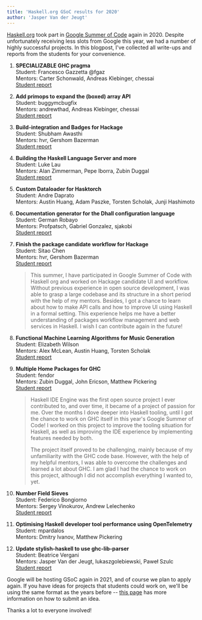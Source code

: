 ```yaml
---
title: 'Haskell.org GSoC results for 2020'
author: 'Jasper Van der Jeugt'
---
```


[Haskell.org] took part in [Google Summer of Code] again in 2020.  Despite
unfortunately receiving less slots from Google this year, we had a number of
highly successful projects.  In this blogpost, I've collected all write-ups and
reports from the students for your convenience.

1.  **SPECIALIZABLE GHC pragma**  
    Student: Francesco Gazzetta @fgaz  
    Mentors: Carter Schonwald, Andreas Klebinger, chessai  
    [Student report](https://github.com/fgaz/gsoc/blob/master/2020/report.md)

2.  **Add primops to expand the (boxed) array API**  
    Student: buggymcbugfix  
    Mentors: andrewthad, Andreas Klebinger, chessai  
    [Student report](https://github.com/buggymcbugfix/not-not-a-blog/blob/master/blog/2020-08-28-gsoc/post.md)

3.  **Build-integration and Badges for Hackage**  
    Student: Shubham Awasthi  
    Mentors: hvr, Gershom Bazerman  
    [Student report](https://awasthishubh.github.io/gsoc-2020-haskell/report.html)

4.  **Building the Haskell Language Server and more**  
    Student: Luke Lau  
    Mentors: Alan Zimmerman, Pepe Iborra, Zubin Duggal  
    [Student report](https://gist.github.com/bubba/22719e8854c728bc726d1a6cfb9ded81)

5.  **Custom Dataloader for Hasktorch**  
    Student: Andre Daprato  
    Mentors: Austin Huang, Adam Paszke, Torsten Scholak, Junji Hashimoto

6.  **Documentation generator for the Dhall configuration language**  
    Student: German Robayo  
    Mentors: Profpatsch, Gabriel Gonzalez, sjakobi  
    [Student report](https://dev.to/german1608/season-finale-dhall-documentation-generator-2lfn)

7.  **Finish the package candidate workflow for Hackage**  
    Student: Sitao Chen  
    Mentors: hvr, Gershom Bazerman  
    [Student report](https://sitaochen.github.io/hackage-server/)

    > This summer, I have participated in Google Summer of Code with Haskell
    > org and worked on Hackage candidate UI and workflow. Without previous
    > experience in open source development, I was able to grasp a large
    > codebase and its structure in a short period with the help of my
    > mentors. Besides, I got a chance to learn about how to make API calls
    > and how to improve UI using Haskell in a formal setting. This
    > experience helps me have a better understanding of packages workflow
    > management and web services in Haskell. I wish I can contribute again
    > in the future!

8.  **Functional Machine Learning Algorithms for Music Generation**  
    Student: Elizabeth Wilson  
    Mentors: Alex McLean, Austin Huang, Torsten Scholak  
    [Student report](https://blog.tidalcycles.org/autonomous-live-coding-summer-of-haskell-project/)

9.  **Multiple Home Packages for GHC**  
    Student: fendor  
    Mentors: Zubin Duggal, John Ericson, Matthew Pickering  
    [Student report](https://gist.github.com/fendor/5b26d36538787c8c2ed8c6eb6e68541f)

    > Haskell IDE Engine was the first open source project I ever contributed
    > to, and over time, it became of a project of passion for me. Over the
    > months I dove deeper into Haskell tooling, until I got the chance to work
    > on GHC itself in this year's Google Summer of Code! I worked on this
    > project to improve the tooling situation for Haskell, as well as improving
    > the IDE experience by implementing features needed by both.
    >
    > The project itself proved to be challenging, mainly because of my
    > unfamiliarity with the GHC code base. However, with the help of my helpful
    > mentors, I was able to overcome the challenges and learned a lot about
    > GHC.  I am glad I had the chance to work on this project, although I did
    > not accomplish everything I wanted to, yet.

10. **Number Field Sieves**  
    Student: Federico Bongiorno  
    Mentors: Sergey Vinokurov, Andrew Lelechenko  
    [Student report](https://github.com/folidota/GSoC2020/blob/master/GSoC2020/NumberFieldSieves.pdf)

11. **Optimising Haskell developer tool performance using OpenTelemetry**  
    Student: mpardalos  
    Mentors: Dmitry Ivanov, Matthew Pickering  

12. **Update stylish-haskell to use ghc-lib-parser**  
    Student: Beatrice Vergani  
    Mentors: Jasper Van der Jeugt, lukaszgolebiewski, Paweł Szulc  
    [Student report](https://www.beatricevergani.com/posts/gsoc2020/)

Google will be hosting GSoC again in 2021, and of course we plan to apply again.
If you have ideas for projects that students could work on, we'll be using the
same format as the years before -- [this page](/ideas.html) has more information
on how to submit an idea.

Thanks a lot to everyone involved!

[Google Summer of Code]: https://summerofcode.withgoogle.com/
[Haskell.org]: https://haskell.org
